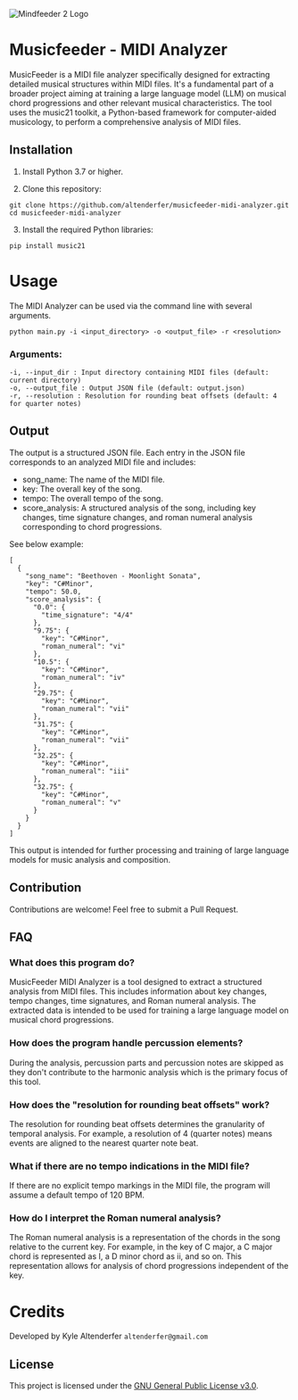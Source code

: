 ![Mindfeeder 2 Logo](https://mindfeederllc.com/musicfeeder.png)

# Musicfeeder - MIDI Analyzer

MusicFeeder is a MIDI file analyzer specifically designed for extracting detailed musical structures within MIDI files. It's a fundamental part of a broader project aiming at training a large language model (LLM) on musical chord progressions and other relevant musical characteristics. The tool uses the music21 toolkit, a Python-based framework for computer-aided musicology, to perform a comprehensive analysis of MIDI files.

## Installation
1. Install Python 3.7 or higher.

2. Clone this repository:

```
git clone https://github.com/altenderfer/musicfeeder-midi-analyzer.git
cd musicfeeder-midi-analyzer
```
3. Install the required Python libraries:
```
pip install music21
```

# Usage

The MIDI Analyzer can be used via the command line with several arguments.

```
python main.py -i <input_directory> -o <output_file> -r <resolution>
```

### Arguments:
```
-i, --input_dir : Input directory containing MIDI files (default: current directory)
-o, --output_file : Output JSON file (default: output.json)
-r, --resolution : Resolution for rounding beat offsets (default: 4 for quarter notes)
```

## Output

The output is a structured JSON file. Each entry in the JSON file corresponds to an analyzed MIDI file and includes:

- song_name: The name of the MIDI file.
- key: The overall key of the song.
- tempo: The overall tempo of the song.
- score_analysis: A structured analysis of the song, including key changes, time signature changes, and roman numeral analysis corresponding to chord progressions.

See below example:

```
[
  {
    "song_name": "Beethoven - Moonlight Sonata",
    "key": "C#Minor",
    "tempo": 50.0,
    "score_analysis": {
      "0.0": {
        "time_signature": "4/4"
      },
      "9.75": {
        "key": "C#Minor",
        "roman_numeral": "vi"
      },
      "10.5": {
        "key": "C#Minor",
        "roman_numeral": "iv"
      },
      "29.75": {
        "key": "C#Minor",
        "roman_numeral": "vii"
      },
      "31.75": {
        "key": "C#Minor",
        "roman_numeral": "vii"
      },
      "32.25": {
        "key": "C#Minor",
        "roman_numeral": "iii"
      },
      "32.75": {
        "key": "C#Minor",
        "roman_numeral": "v"
      }
    }
  }
]
```

This output is intended for further processing and training of large language models for music analysis and composition.

## Contribution

Contributions are welcome! Feel free to submit a Pull Request.

## FAQ

### What does this program do?

MusicFeeder MIDI Analyzer is a tool designed to extract a structured analysis from MIDI files. This includes information about key changes, tempo changes, time signatures, and Roman numeral analysis. The extracted data is intended to be used for training a large language model on musical chord progressions.

### How does the program handle percussion elements?

During the analysis, percussion parts and percussion notes are skipped as they don't contribute to the harmonic analysis which is the primary focus of this tool.

### How does the "resolution for rounding beat offsets" work?

The resolution for rounding beat offsets determines the granularity of temporal analysis. For example, a resolution of 4 (quarter notes) means events are aligned to the nearest quarter note beat.

### What if there are no tempo indications in the MIDI file?

If there are no explicit tempo markings in the MIDI file, the program will assume a default tempo of 120 BPM.

### How do I interpret the Roman numeral analysis?

The Roman numeral analysis is a representation of the chords in the song relative to the current key. For example, in the key of C major, a C major chord is represented as I, a D minor chord as ii, and so on. This representation allows for analysis of chord progressions independent of the key.


# Credits
Developed by Kyle Altenderfer ```altenderfer@gmail.com```

## License

This project is licensed under the [GNU General Public License v3.0](LICENSE).

